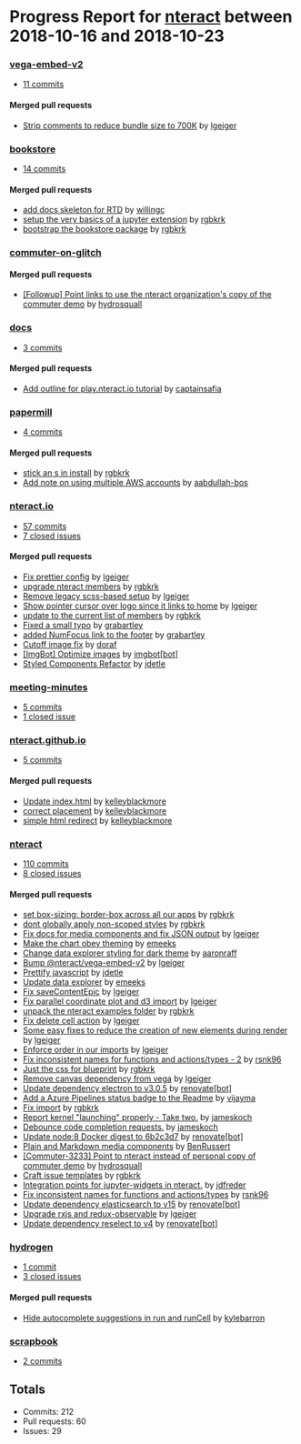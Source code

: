 # Progress Report for [nteract](https://github.com/nteract) between 2018-10-16 and 2018-10-23

### [vega-embed-v2](https://github.com/nteract/vega-embed-v2)
-  [11 commits](https://github.com/nteract/vega-embed-v2/compare/master@%7B1539673200%7D...master@%7B1540278000%7D)

#### Merged pull requests
- [Strip comments to reduce bundle size to 700K](https://github.com/nteract/vega-embed-v2/pull/2) by [lgeiger](https://github.com/lgeiger)

### [bookstore](https://github.com/nteract/bookstore)
-  [14 commits](https://github.com/nteract/bookstore/compare/master@%7B1539673200%7D...master@%7B1540278000%7D)

#### Merged pull requests
- [add docs skeleton for RTD](https://github.com/nteract/bookstore/pull/3) by [willingc](https://github.com/willingc)
- [setup the very basics of a jupyter extension](https://github.com/nteract/bookstore/pull/2) by [rgbkrk](https://github.com/rgbkrk)
- [bootstrap the bookstore package](https://github.com/nteract/bookstore/pull/1) by [rgbkrk](https://github.com/rgbkrk)

### [commuter-on-glitch](https://github.com/nteract/commuter-on-glitch)

#### Merged pull requests
- [[Followup] Point links to use the nteract organization's copy of the commuter demo](https://github.com/nteract/commuter-on-glitch/pull/1) by [hydrosquall](https://github.com/hydrosquall)

### [docs](https://github.com/nteract/docs)
-  [3 commits](https://github.com/nteract/docs/compare/master@%7B1539673200%7D...master@%7B1540278000%7D)

#### Merged pull requests
- [Add outline for play.nteract.io tutorial](https://github.com/nteract/docs/pull/38) by [captainsafia](https://github.com/captainsafia)

### [papermill](https://github.com/nteract/papermill)
-  [4 commits](https://github.com/nteract/papermill/compare/master@%7B1539673200%7D...master@%7B1540278000%7D)

#### Merged pull requests
- [stick an s in install](https://github.com/nteract/papermill/pull/237) by [rgbkrk](https://github.com/rgbkrk)
- [Add note on using multiple AWS accounts](https://github.com/nteract/papermill/pull/234) by [aabdullah-bos](https://github.com/aabdullah-bos)

### [nteract.io](https://github.com/nteract/nteract.io)
-  [57 commits](https://github.com/nteract/nteract.io/compare/master@%7B1539673200%7D...master@%7B1540278000%7D)
-  [7 closed issues](https://github.com/nteract/nteract.io/issues?utf8=%E2%9C%93&q=is%3Aissue%20closed%3A2018-10-16..2018-10-23)

#### Merged pull requests
- [Fix prettier config](https://github.com/nteract/nteract.io/pull/73) by [lgeiger](https://github.com/lgeiger)
- [upgrade nteract members](https://github.com/nteract/nteract.io/pull/71) by [rgbkrk](https://github.com/rgbkrk)
- [Remove legacy scss-based setup](https://github.com/nteract/nteract.io/pull/70) by [lgeiger](https://github.com/lgeiger)
- [Show pointer cursor over logo since it links to home](https://github.com/nteract/nteract.io/pull/69) by [lgeiger](https://github.com/lgeiger)
- [update to the current list of members](https://github.com/nteract/nteract.io/pull/68) by [rgbkrk](https://github.com/rgbkrk)
- [Fixed a small typo](https://github.com/nteract/nteract.io/pull/67) by [grabartley](https://github.com/grabartley)
- [added NumFocus link to the footer](https://github.com/nteract/nteract.io/pull/66) by [grabartley](https://github.com/grabartley)
- [Cutoff image fix](https://github.com/nteract/nteract.io/pull/65) by [doraf](https://github.com/doraf)
- [[ImgBot] Optimize images](https://github.com/nteract/nteract.io/pull/60) by [imgbot[bot]](https://github.com/apps/imgbot)
- [Styled Components Refactor](https://github.com/nteract/nteract.io/pull/54) by [jdetle](https://github.com/jdetle)

### [meeting-minutes](https://github.com/nteract/meeting-minutes)
-  [5 commits](https://github.com/nteract/meeting-minutes/compare/master@%7B1539673200%7D...master@%7B1540278000%7D)
-  [1 closed issue](https://github.com/nteract/meeting-minutes/issues?utf8=%E2%9C%93&q=is%3Aissue%20closed%3A2018-10-16..2018-10-23)

### [nteract.github.io](https://github.com/nteract/nteract.github.io)
-  [5 commits](https://github.com/nteract/nteract.github.io/compare/master@%7B1539673200%7D...master@%7B1540278000%7D)

#### Merged pull requests
- [Update index.html](https://github.com/nteract/nteract.github.io/pull/47) by [kelleyblackmore](https://github.com/kelleyblackmore)
- [correct placement](https://github.com/nteract/nteract.github.io/pull/44) by [kelleyblackmore](https://github.com/kelleyblackmore)
- [simple html redirect](https://github.com/nteract/nteract.github.io/pull/43) by [kelleyblackmore](https://github.com/kelleyblackmore)

### [nteract](https://github.com/nteract/nteract)
-  [110 commits](https://github.com/nteract/nteract/compare/master@%7B1539673200%7D...master@%7B1540278000%7D)
-  [8 closed issues](https://github.com/nteract/nteract/issues?utf8=%E2%9C%93&q=is%3Aissue%20closed%3A2018-10-16..2018-10-23)

#### Merged pull requests
- [set box-sizing: border-box across all our apps](https://github.com/nteract/nteract/pull/3495) by [rgbkrk](https://github.com/rgbkrk)
- [dont globally apply non-scoped styles](https://github.com/nteract/nteract/pull/3493) by [rgbkrk](https://github.com/rgbkrk)
- [Fix docs for media components and fix JSON output](https://github.com/nteract/nteract/pull/3492) by [lgeiger](https://github.com/lgeiger)
- [Make the chart obey theming](https://github.com/nteract/nteract/pull/3490) by [emeeks](https://github.com/emeeks)
- [Change data explorer styling for dark theme](https://github.com/nteract/nteract/pull/3488) by [aaronraff](https://github.com/aaronraff)
- [Bump @nteract/vega-embed-v2](https://github.com/nteract/nteract/pull/3487) by [lgeiger](https://github.com/lgeiger)
- [Prettify javascript](https://github.com/nteract/nteract/pull/3485) by [jdetle](https://github.com/jdetle)
- [Update data explorer](https://github.com/nteract/nteract/pull/3484) by [emeeks](https://github.com/emeeks)
- [Fix saveContentEpic](https://github.com/nteract/nteract/pull/3479) by [lgeiger](https://github.com/lgeiger)
- [Fix parallel coordinate plot and d3 import](https://github.com/nteract/nteract/pull/3478) by [lgeiger](https://github.com/lgeiger)
- [unpack the nteract examples folder](https://github.com/nteract/nteract/pull/3477) by [rgbkrk](https://github.com/rgbkrk)
- [Fix delete cell action](https://github.com/nteract/nteract/pull/3476) by [lgeiger](https://github.com/lgeiger)
- [Some easy fixes to reduce the creation of new elements during render](https://github.com/nteract/nteract/pull/3475) by [lgeiger](https://github.com/lgeiger)
- [Enforce order in our imports](https://github.com/nteract/nteract/pull/3472) by [lgeiger](https://github.com/lgeiger)
- [ Fix inconsistent names for functions and actions/types - 2](https://github.com/nteract/nteract/pull/3470) by [rsnk96](https://github.com/rsnk96)
- [Just the css for blueprint](https://github.com/nteract/nteract/pull/3469) by [rgbkrk](https://github.com/rgbkrk)
- [Remove canvas dependency from vega](https://github.com/nteract/nteract/pull/3468) by [lgeiger](https://github.com/lgeiger)
- [Update dependency electron to v3.0.5](https://github.com/nteract/nteract/pull/3464) by [renovate[bot]](https://github.com/apps/renovate)
- [Add a Azure Pipelines status badge to the Readme](https://github.com/nteract/nteract/pull/3460) by [vijayma](https://github.com/vijayma)
- [Fix import](https://github.com/nteract/nteract/pull/3459) by [rgbkrk](https://github.com/rgbkrk)
- [Report kernel "launching" properly - Take two.](https://github.com/nteract/nteract/pull/3456) by [jameskoch](https://github.com/jameskoch)
- [Debounce code completion requests.](https://github.com/nteract/nteract/pull/3455) by [jameskoch](https://github.com/jameskoch)
- [Update node:8 Docker digest to 6b2c3d7](https://github.com/nteract/nteract/pull/3454) by [renovate[bot]](https://github.com/apps/renovate)
- [Plain and Markdown media components](https://github.com/nteract/nteract/pull/3453) by [BenRussert](https://github.com/BenRussert)
- [[Commuter-3233] Point to nteract instead of personal copy of commuter demo](https://github.com/nteract/nteract/pull/3452) by [hydrosquall](https://github.com/hydrosquall)
- [Craft issue templates](https://github.com/nteract/nteract/pull/3450) by [rgbkrk](https://github.com/rgbkrk)
- [Integration points for jupyter-widgets in nteract.](https://github.com/nteract/nteract/pull/3445) by [jdfreder](https://github.com/jdfreder)
- [Fix inconsistent names for functions and actions/types](https://github.com/nteract/nteract/pull/3442) by [rsnk96](https://github.com/rsnk96)
- [Update dependency elasticsearch to v15](https://github.com/nteract/nteract/pull/3401) by [renovate[bot]](https://github.com/apps/renovate)
- [Upgrade rxjs and redux-observable](https://github.com/nteract/nteract/pull/3399) by [lgeiger](https://github.com/lgeiger)
- [Update dependency reselect to v4](https://github.com/nteract/nteract/pull/3385) by [renovate[bot]](https://github.com/apps/renovate)

### [hydrogen](https://github.com/nteract/hydrogen)
-  [1 commit](https://github.com/nteract/hydrogen/compare/master@%7B1539673200%7D...master@%7B1540278000%7D)
-  [3 closed issues](https://github.com/nteract/hydrogen/issues?utf8=%E2%9C%93&q=is%3Aissue%20closed%3A2018-10-16..2018-10-23)

#### Merged pull requests
- [Hide autocomplete suggestions in run and runCell](https://github.com/nteract/hydrogen/pull/1454) by [kylebarron](https://github.com/kylebarron)

### [scrapbook](https://github.com/nteract/scrapbook)
-  [2 commits](https://github.com/nteract/scrapbook/compare/master@%7B1539673200%7D...master@%7B1540278000%7D)

## Totals
- Commits: 212
- Pull requests: 60
- Issues: 29
